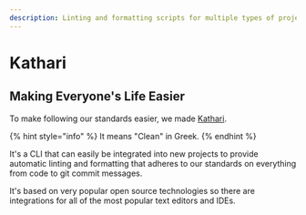 ```yaml
---
description: Linting and formatting scripts for multiple types of projects.
---
```


# Kathari

## Making Everyone's Life Easier

To make following our standards easier, we made [Kathari](https://github.com/kleros/kathari).

{% hint style="info" %}
It means "Clean" in Greek.
{% endhint %}

It's a CLI that can easily be integrated into new projects to provide automatic linting and formatting that adheres to our standards on everything from code to git commit messages.

It's based on very popular open source technologies so there are integrations for all of the most popular text editors and IDEs.

